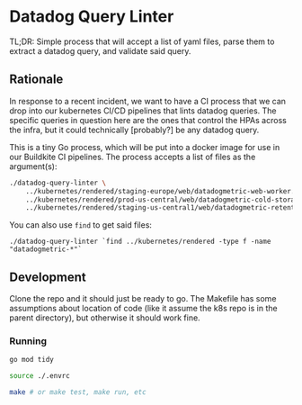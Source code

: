 # Datadog Query Linter

TL;DR: Simple process that will accept a list of yaml files, parse them to extract a datadog query, and validate said query.

## Rationale

In response to a recent incident, we want to have a CI process that we can drop into our kubernetes CI/CD pipelines that lints datadog queries. The specific queries in question here are the ones that control the HPAs across the infra, but it could technically [probably?] be any datadog query.

This is a tiny Go process, which will be put into a docker image for use in our Buildkite CI pipelines. The process accepts a list of files as the argument(s):

```bash
./datadog-query-linter \
    ../kubernetes/rendered/staging-europe/web/datadogmetric-web-worker.yaml \
    ../kubernetes/rendered/prod-us-central/web/datadogmetric-cold-storage-latency.yaml \
    ../kubernetes/rendered/staging-us-central1/web/datadogmetric-retention-workflow-latency.yaml
```

You can also use `find` to get said files:

```
./datadog-query-linter `find ../kubernetes/rendered -type f -name "datadogmetric-*"`
```

## Development

Clone the repo and it should just be ready to go. The Makefile has some assumptions about location of code (like it assume the k8s repo is in the parent directory), but otherwise it should work fine.

### Running

```bash
go mod tidy

source ./.envrc

make # or make test, make run, etc
```

